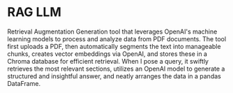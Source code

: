 # RAG LLM

Retrieval Augmentation Generation tool that leverages OpenAI's machine learning models to process and analyze data from PDF documents. The tool first uploads a PDF, then automatically segments the text into manageable chunks, creates vector embeddings via OpenAI, and stores these in a Chroma database for efficient retrieval. When I pose a query, it swiftly retrieves the most relevant sections, utilizes an OpenAI model to generate a structured and insightful answer, and neatly arranges the data in a pandas DataFrame.
